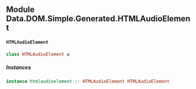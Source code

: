 ## Module Data.DOM.Simple.Generated.HTMLAudioElement

#### `HTMLAudioElement`

``` purescript
class HTMLAudioElement a
```

##### Instances
``` purescript
instance htmlaudioelement :: HTMLAudioElement HTMLAudioElement
```


